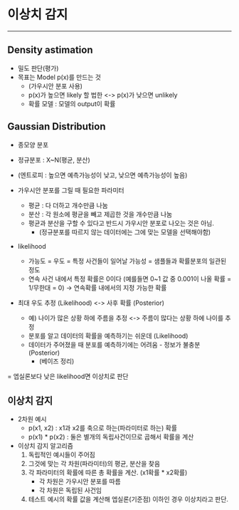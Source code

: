# 이상치 감지

---

## Density astimation
- 밀도 판단(평가)
- 목표는 Model p(x)를 만드는 것
    - (가우시안 분포 사용)
    - p(x)가 높으면 likely 할 법한 <-> p(x)가 낮으면 unlikely 
    - 확률 모델 : 모델의 output이 확률

## Gaussian Distribution
- 종모양 분포
- 정규분포 : X~N(평균, 분산)
- (엔트로피 : 높으면 예측가능성이 낮고, 낮으면 예측가능성이 높음)
- 가우시안 분포를 그릴 때 필요한 파라미터
    - 평균 : 다 더하고 개수만큼 나눔
    - 분산 : 각 원소에 평균을 빼고 제곱한 것을 개수만큼 나눔
    - 평균과 분산을 구할 수 있다고 반드시 가우시안 분포로 나오는 것은 아님.
        - (정규분포를 따르지 않는 데이터에는 그에 맞는 모델을 선택해야함)
- likelihood
    - 가능도 = 우도 = 특정 사건들이 일어날 가능성 = 샘플들과 확률분포의 일관된 정도
    - 연속 사건 내에서 특정 확률은 0이다 (예를들면 0~1 값 중 0.001이 나올 확률 = 1/무한대 = 0) → 연속확률 내에서의 지정 가능한 확률

- 최대 우도 추정 (Likelihood) <-> 사후 확률 (Posterior)
    - 예) 나이가 많은 상황 하에 주름을 추정 <-> 주름이 많다는 상황 하에 나이를 추정
    - 분포를 알고 데이터의 확률을 예측하기는 쉬운데 (Likelihood)
    - 데이터가 주어졌을 때 분포를 예측하기에는 어려움 - 정보가 불충분 (Posterior)
        - (베이즈 정리)

= 엡실론보다 낮은 likelihood면 이상치로 판단

## 이상치 감지
- 2차원 예시
    - p(x1, x2) : x1과 x2를 축으로 하는(파라미터로 하는) 확률 
    - p(x1) * p(x2) : 둘은 별개의 독립사건이므로 곱해서 확률을 계산
- 이상치 감지 알고리즘
    1. 독립적인 예시들이 주어짐
    2. 그것에 맞는 각 차원(파라미터)의 평균, 분산을 찾음
    3. 각 파라미터의 확률에 따른 총 확률을 계산. (x1확률 * x2확률)
        - 각 차원은 가우시안 분포를 따름
        - 각 차원은 독립된 사건임
    4. 테스트 예시의 확률 값을 계산해 엡실론(기준점) 이하인 경우 이상치라고 판단.